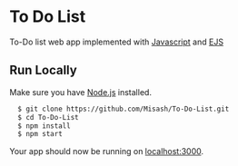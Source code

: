 # To Do List 

To-Do list web app implemented with [Javascript](https://www.javascript.com/) and [EJS](https://ejs.co/)

## Run Locally

Make sure you have [Node.js](http://nodejs.org/)  installed.

```sh
  $ git clone https://github.com/Misash/To-Do-List.git
  $ cd To-Do-List
  $ npm install
  $ npm start

```

Your app should now be running on [localhost:3000](http://localhost:5000/).
